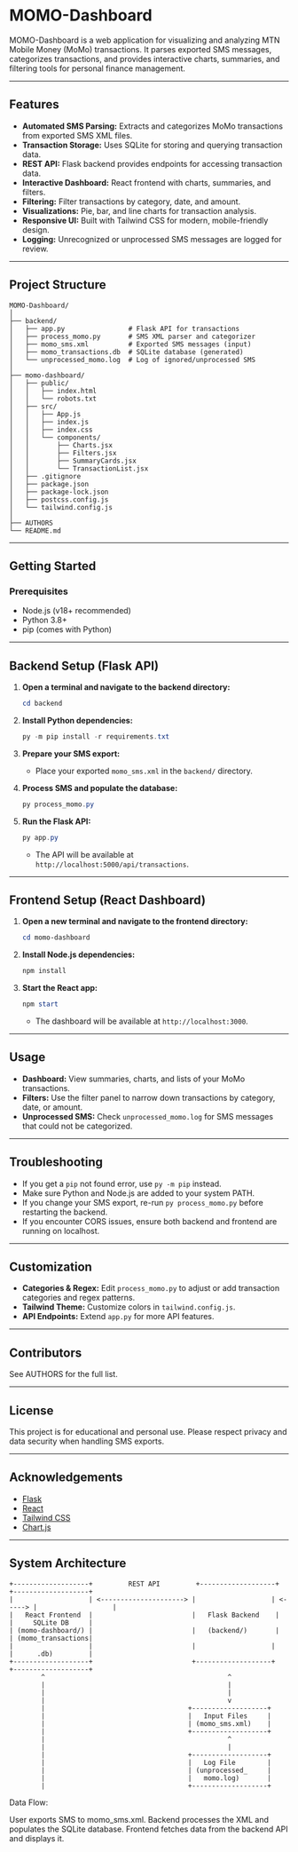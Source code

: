 # MOMO-Dashboard

MOMO-Dashboard is a web application for visualizing and analyzing MTN Mobile Money (MoMo) transactions. It parses exported SMS messages, categorizes transactions, and provides interactive charts, summaries, and filtering tools for personal finance management.

---

## Features

- **Automated SMS Parsing:** Extracts and categorizes MoMo transactions from exported SMS XML files.
- **Transaction Storage:** Uses SQLite for storing and querying transaction data.
- **REST API:** Flask backend provides endpoints for accessing transaction data.
- **Interactive Dashboard:** React frontend with charts, summaries, and filters.
- **Filtering:** Filter transactions by category, date, and amount.
- **Visualizations:** Pie, bar, and line charts for transaction analysis.
- **Responsive UI:** Built with Tailwind CSS for modern, mobile-friendly design.
- **Logging:** Unrecognized or unprocessed SMS messages are logged for review.

---

## Project Structure

```
MOMO-Dashboard/
│
├── backend/
│   ├── app.py                # Flask API for transactions
│   ├── process_momo.py       # SMS XML parser and categorizer
│   ├── momo_sms.xml          # Exported SMS messages (input)
│   ├── momo_transactions.db  # SQLite database (generated)
│   └── unprocessed_momo.log  # Log of ignored/unprocessed SMS
│
├── momo-dashboard/
│   ├── public/
│   │   ├── index.html
│   │   └── robots.txt
│   ├── src/
│   │   ├── App.js
│   │   ├── index.js
│   │   ├── index.css
│   │   └── components/
│   │       ├── Charts.jsx
│   │       ├── Filters.jsx
│   │       ├── SummaryCards.jsx
│   │       └── TransactionList.jsx
│   ├── .gitignore
│   ├── package.json
│   ├── package-lock.json
│   ├── postcss.config.js
│   └── tailwind.config.js
│
├── AUTHORS
└── README.md
```

---

## Getting Started

### Prerequisites

- Node.js (v18+ recommended)
- Python 3.8+
- pip (comes with Python)

---

## Backend Setup (Flask API)

1. **Open a terminal and navigate to the backend directory:**
   ```powershell
   cd backend
   ```

2. **Install Python dependencies:**
   ```powershell
   py -m pip install -r requirements.txt
   ```

3. **Prepare your SMS export:**
   - Place your exported `momo_sms.xml` in the `backend/` directory.

4. **Process SMS and populate the database:**
   ```powershell
   py process_momo.py
   ```

5. **Run the Flask API:**
   ```powershell
   py app.py
   ```
   - The API will be available at `http://localhost:5000/api/transactions`.

---

## Frontend Setup (React Dashboard)

1. **Open a new terminal and navigate to the frontend directory:**
   ```powershell
   cd momo-dashboard
   ```

2. **Install Node.js dependencies:**
   ```powershell
   npm install
   ```

3. **Start the React app:**
   ```powershell
   npm start
   ```
   - The dashboard will be available at `http://localhost:3000`.

---

## Usage

- **Dashboard:** View summaries, charts, and lists of your MoMo transactions.
- **Filters:** Use the filter panel to narrow down transactions by category, date, or amount.
- **Unprocessed SMS:** Check `unprocessed_momo.log` for SMS messages that could not be categorized.

---

## Troubleshooting

- If you get a `pip` not found error, use `py -m pip` instead.
- Make sure Python and Node.js are added to your system PATH.
- If you change your SMS export, re-run `py process_momo.py` before restarting the backend.
- If you encounter CORS issues, ensure both backend and frontend are running on localhost.

---

## Customization

- **Categories & Regex:** Edit `process_momo.py` to adjust or add transaction categories and regex patterns.
- **Tailwind Theme:** Customize colors in `tailwind.config.js`.
- **API Endpoints:** Extend `app.py` for more API features.

---

## Contributors

See AUTHORS for the full list.

---

## License

This project is for educational and personal use. Please respect privacy and data security when handling SMS exports.

---

## Acknowledgements

- [Flask](https://flask.palletsprojects.com/)
- [React](https://react.dev/)
- [Tailwind CSS](https://tailwindcss.com/)
- [Chart.js](https://www.chartjs.org/)

---

## System Architecture

```
+-------------------+         REST API         +-------------------+         +-------------------+
|                   | <---------------------> |                   | <-----> |                   |
|   React Frontend  |                         |   Flask Backend    |         |     SQLite DB     |
| (momo-dashboard/) |                         |   (backend/)       |         | (momo_transactions|
|                   |                         |                   |         |      .db)         |
+-------------------+                         +-------------------+         +-------------------+
        ^                                              ^
        |                                              |
        |                                              |
        |                                              v
        |                                    +-------------------+
        |                                    |   Input Files     |
        |                                    | (momo_sms.xml)    |
        |                                    +-------------------+
        |                                              ^
        |                                              |
        |                                    +-------------------+
        |                                    |   Log File        |
        |                                    | (unprocessed_     |
        |                                    |   momo.log)       |
        |                                    +-------------------+
```

Data Flow:

User exports SMS to momo_sms.xml.
Backend processes the XML and populates the SQLite database.
Frontend fetches data from the backend API and displays it.